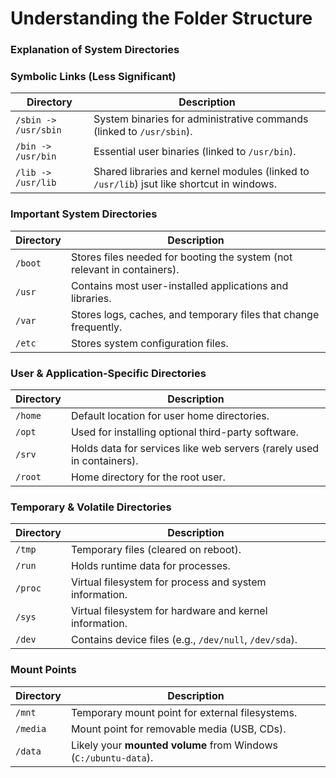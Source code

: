 # Understanding the Folder Structure

### Explanation of System Directories

### **Symbolic Links (Less Significant)**
| Directory | Description |
|-----------|-------------|
| `/sbin -> /usr/sbin` | System binaries for administrative commands (linked to `/usr/sbin`). |  ex  useradd etc|
| `/bin -> /usr/bin` | Essential user binaries (linked to `/usr/bin`). | expample ls etc
| `/lib -> /usr/lib` | Shared libraries and kernel modules (linked to `/usr/lib`) jsut like shortcut in windows. |

### **Important System Directories**
| Directory | Description |
|-----------|-------------|
| `/boot` | Stores files needed for booting the system (not relevant in containers). |
| `/usr` | Contains most user-installed applications and libraries. |
| `/var` | Stores logs, caches, and temporary files that change frequently. |
| `/etc` | Stores system configuration files. |  its like c drive of windows

### **User & Application-Specific Directories**
| Directory | Description |
|-----------|-------------|
| `/home` | Default location for user home directories. |
| `/opt` | Used for installing optional third-party software. |
| `/srv` | Holds data for services like web servers (rarely used in containers). |
| `/root` | Home directory for the root user. |

### **Temporary & Volatile Directories**
| Directory | Description |
|-----------|-------------|
| `/tmp` | Temporary files (cleared on reboot). |
| `/run` | Holds runtime data for processes. |
| `/proc` | Virtual filesystem for process and system information. |
| `/sys` | Virtual filesystem for hardware and kernel information. |
| `/dev` | Contains device files (e.g., `/dev/null`, `/dev/sda`). |

### **Mount Points**
| Directory | Description |
|-----------|-------------|
| `/mnt` | Temporary mount point for external filesystems. |
| `/media` | Mount point for removable media (USB, CDs). |
| `/data` | Likely your **mounted volume** from Windows (`C:/ubuntu-data`). |
